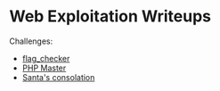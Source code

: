 Web Exploitation Writeups
=========================

Challenges:

  * [flag_checker](./flag_checker)
  * [PHP Master](./phpmaster)
  * [Santa's consolation](./santas_consolation)